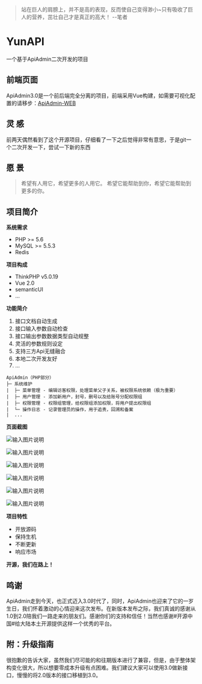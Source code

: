 > 站在巨人的肩膀上，并不是高的表现，反而使自己变得渺小~只有吸收了巨人的营养，茁壮自己才是真正的高大！ --笔者


# YunAPI
一个基于ApiAdmin二次开发的项目

## 前端页面
ApiAdmin3.0是一个前后端完全分离的项目，前端采用Vue构建，如需要可视化配置的请移步：[ApiAdmin-WEB](https://gitee.com/apiadmin/ApiAdmin-WEB)

## 灵 感

前两天偶然看到了这个开源项目，仔细看了一下之后觉得非常有意思，于是git一个二次开发一下，尝试一下新的东西

## 愿 景

> 希望有人用它，希望更多的人用它。
> 希望它能帮助到你，希望它能帮助到更多的你。

## 项目简介

**系统需求**

- PHP >= 5.6
- MySQL >= 5.5.3
- Redis

**项目构成**

- ThinkPHP v5.0.19
- Vue 2.0
- semanticUI
- ...

**功能简介**

 1. 接口文档自动生成
 2. 接口输入参数自动检查
 3. 接口输出参数数据类型自动规整
 4. 灵活的参数规则设定
 5. 支持三方Api无缝融合
 6. 本地二次开发友好
 7. ...
 
 ```
 ApiAdmin（PHP部分）
 ├─ 系统维护
 |  ├─ 菜单管理 - 编辑访客权限，处理菜单父子关系，被权限系统依赖（极为重要）
 |  ├─ 用户管理 - 添加新用户，封号，删号以及给账号分配权限组
 |  ├─ 权限管理 - 权限组管理，给权限组添加权限，将用户提出权限组
 |  └─ 操作日志 - 记录管理员的操作，用于追责，回溯和备案
 |  ...
 ```

**页面截图**

![输入图片说明](https://gitee.com/uploads/images/2018/0224/095358_19cb42d0_110856.png "api.png")

![输入图片说明](https://gitee.com/uploads/images/2018/0224/095410_55dc23e1_110856.png "app.png")

![输入图片说明](https://gitee.com/uploads/images/2018/0224/095420_bddff990_110856.png "auth1.png")

![输入图片说明](https://gitee.com/uploads/images/2018/0224/095427_fa86e42d_110856.png "auth2.png")

![输入图片说明](https://gitee.com/uploads/images/2018/0224/095436_3600de17_110856.png "lock.png")

![输入图片说明](https://gitee.com/uploads/images/2018/0224/095444_d2a88da0_110856.png "user.png")

**项目特性**

- 开放源码
- 保持生机
- 不断更新
- 响应市场

**开源，我们在路上！**

## 鸣谢

ApiAdmin走到今天，也正式迈入3.0时代了，同时，ApiAdmin也迎来了它的一岁生日，我们怀着激动的心情迎来这次发布。在新版本发布之际，我们真诚的感谢从1.0到2.0陪我们一路走来的朋友们。感谢你们的支持和信任！当然也感谢#开源中国#给大陆本土开源提供这样一个优秀的平台。

## 附：升级指南

很抱歉的告诉大家，虽然我们尽可能的和往期版本进行了兼容，但是，由于整体架构变化很大，所以想要零成本升级有点困难。我们建议大家可以使用3.0做新接口，慢慢的将2.0版本的接口移植到3.0。
